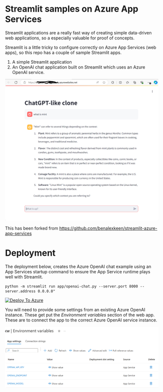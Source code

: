 # Streamlit samples on Azure App Services
Streamlit applications are a really fast way of creating simple data-driven web applications, so a especially valuable for proof of concepts.

Streamlit is a little tricky to configure correctly on Azure App Services (web apps), so this repo has a couple of sample Streamlit apps.

1. A simple Streamlit application
2. An OpenAI chat application built on Streamlit which uses an Azure OpenAI service.

![alt text](./streamlit-chat-app-ervices.png "Streamlit chat App Service")

This has been forked from https://github.com/benalexkeen/streamlit-azure-app-services

# Deployment

The deployment below, creates the Azure OpenAI chat example using an App Services startup command to ensure the App Service runtime plays well with Streamlit.

```
python -m streamlit run app/openai-chat.py --server.port 8000 --server.address 0.0.0.0"
```

[![Deploy To Azure](https://aka.ms/deploytoazurebutton)](https://portal.azure.com/#create/Microsoft.Template/uri/https%3A%2F%2Fraw.githubusercontent.com%2Fjometzg%2Fstreamlit-azure-app-services%2Fmain%2Fazuredeploy.json)

You will need to provide some settings from an existing Azure OpenAI instance. These get put the *Environment variables* section of the web app. These are to connect the app to the correct Azure OpenAI service instance.

![alt text](./app-service-streamlit-openai-settings.png "App Service Environment Variables")
